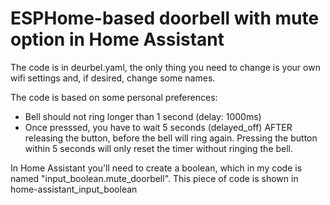 # ESPHome-based doorbell with mute option in Home Assistant
The code is in deurbel.yaml, the only thing you need to change is your own wifi settings and, if desired, change some names.

The code is based on some personal preferences:
* Bell should not ring longer than 1 second (delay: 1000ms)
* Once presssed, you have to wait 5 seconds (delayed_off) AFTER releasing the button, before the bell will ring again. Pressing the button within 5 seconds will only reset the timer without ringing the bell.

In Home Assistant you'll need to create a boolean, which in my code is named "input_boolean.mute_doorbell". This piece of code is shown in home-assistant_input_boolean
